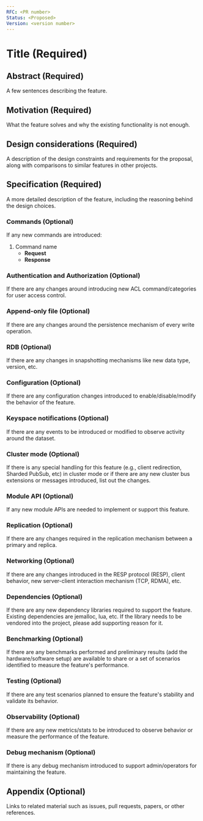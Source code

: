```yaml
---
RFC: <PR number>
Status: <Proposed>
Version: <version number>
---
```


# Title (Required)

## Abstract (Required)

A few sentences describing the feature.

## Motivation (Required)

What the feature solves and why the existing functionality is not enough.

## Design considerations (Required)

A description of the design constraints and requirements for the proposal, along with comparisons to similar features in other projects.

## Specification (Required)

A more detailed description of the feature, including the reasoning behind the design choices.

### Commands (Optional)

If any new commands are introduced:

1. Command name
   - **Request**
   - **Response**

### Authentication and Authorization (Optional)

If there are any changes around introducing new ACL command/categories for user access control.

### Append-only file (Optional)

If there are any changes around the persistence mechanism of every write operation.

### RDB (Optional)

If there are any changes in snapshotting mechanisms like new data type, version, etc.

### Configuration (Optional)

If there are any configuration changes introduced to enable/disable/modify the behavior of the feature.

### Keyspace notifications (Optional)

If there are any events to be introduced or modified to observe activity around the dataset.

### Cluster mode (Optional)

If there is any special handling for this feature (e.g., client redirection, Sharded PubSub, etc) in cluster mode or if there are any new cluster bus extensions or messages introduced, list out the changes.

### Module API (Optional)

If any new module APIs are needed to implement or support this feature.

### Replication (Optional)

If there are any changes required in the replication mechanism between a primary and replica.

### Networking (Optional)

If there are any changes introduced in the RESP protocol (RESP), client behavior, new server-client interaction mechanism (TCP, RDMA), etc.

### Dependencies (Optional)

If there are any new dependency libraries required to support the feature. Existing dependencies are jemalloc, lua, etc. If the library needs to be vendored into the project, please add supporting reason for it.

### Benchmarking (Optional)

If there are any benchmarks performed and preliminary results (add the hardware/software setup) are available to share or a set of scenarios identified to measure the feature's performance. 

### Testing (Optional)

If there are any test scenarios planned to ensure the feature's stability and validate its behavior.

### Observability (Optional)

If there are any new metrics/stats to be introduced to observe behavior or measure the performance of the feature.

### Debug mechanism (Optional)

If there is any debug mechanism introduced to support admin/operators for maintaining the feature.

## Appendix (Optional)

Links to related material such as issues, pull requests, papers, or other references.
